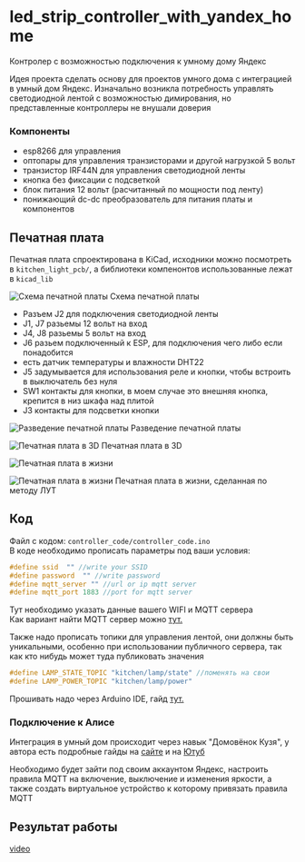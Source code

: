 # led_strip_controller_with_yandex_home
Контролер с возможностью подключения к умному дому Яндекс


Идея проекта сделать основу для проектов умного дома с интеграцией в умный дом Яндекс. Изначально возникла потребность управлять светодиодной лентой с возможностью димирования, но представленные контроллеры не внушали доверия

### Компоненты
- esp8266 для управления
- оптопары для управления транзисторами и другой нагрузкой 5 вольт
- транзистор IRF44N для управления светодиодной ленты
- кнопка без фиксации с подсветкой
- блок питания 12 вольт (расчитанный по мощности под ленту)
- понижающий dc-dc преобразователь для питания платы и компонентов

## Печатная плата
Печатная плата спроектирована в KiCad, исходники можно посмотреть в `kitchen_light_pcb/`, а библиотеки компенонтов использованные лежат в `kicad_lib`

![Схема печатной платы](pics/schema.png)
Схема печатной платы

- Разъем J2 для подключения светодиодной ленты
- J1, J7 разьемы 12 вольт на вход
- J4, J8 разьемы 5 вольт на вход
- J6 разьем подключенный к ESP, для подключения чего либо если понадобится
- есть датчик температуры и влажности DHT22
- J5 задумывается для использования реле и кнопки, чтобы встроить в выключатель без нуля
- SW1 контакты для кнопки, в моем случае это внешняя кнопка, крепится в низ шкафа над плитой
- J3 контакты для подсветки кнопки

![Разведение печатной платы](pics/pcb.png)
Разведение печатной платы

![Печатная плата в 3D](pics/pcb3D.png)
Печатная плата в 3D

![Печатная плата в жизни](pics/real1.jpg)

![Печатная плата в жизни](pics/real1.jpg)
Печатная плата в жизни, сделанная по методу ЛУТ

## Код
Файл с кодом: `controller_code/controller_code.ino`  
В коде необходимо прописать параметры под ваши условия:
``` cpp
#define ssid  "" //write your SSID
#define password  "" //write password
#define mqtt_server "" //url or ip mqtt server
#define mqtt_port 1883 //port for mqtt server
```
Тут необходимо указать данные вашего WIFI и MQTT сервера  
Как вариант найти MQTT сервер можно [тут.](https://mntolia.com/10-free-public-private-mqtt-brokers-for-testing-prototyping/)

Также надо прописать топики для управления лентой, они должны быть уникальными, особенно при использовании публичного сервера, так как кто нибудь может туда публиковать значения
```cpp
#define LAMP_STATE_TOPIC "kitchen/lamp/state" //поменять на свои
#define LAMP_POWER_TOPIC "kitchen/lamp/power"
```

Прошивать надо через Arduino IDE, гайд [тут.](https://wiki.iarduino.ru/page/wemos_start/)

### Подключение к Алисе
Интеграция в умный дом происходит через навык "Домовёнок Кузя", у автора есть подробные гайды на [сайте](https://alexstar.ru/smarthome) и на [Ютуб](https://www.youtube.com/watch?v=lm6nl2dc3VI&t=30s)

Необходимо будет зайти под своим аккаунтом Яндекс, настроить правила MQTT на включение, выключение и изменения яркости, а также создать виртуальное устройство к которому привязать правила MQTT

## Результат работы
[video](pics/video.mov)

